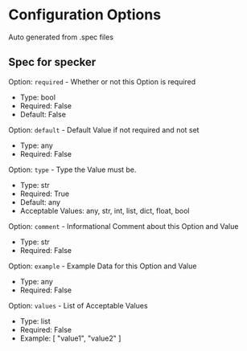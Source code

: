# Configuration Options
Auto generated from .spec files
## Spec for specker

Option: `required` - Whether or not this Option is required
 - Type: bool
 - Required: False
 - Default: False

Option: `default` - Default Value if not required and not set
 - Type: any
 - Required: False

Option: `type` - Type the Value must be.
 - Type: str
 - Required: True
 - Default: any
 - Acceptable Values: any, str, int, list, dict, float, bool

Option: `comment` - Informational Comment about this Option and Value
 - Type: str
 - Required: False

Option: `example` - Example Data for this Option and Value
 - Type: any
 - Required: False

Option: `values` - List of Acceptable Values
 - Type: list
 - Required: False
 - Example: [ "value1", "value2" ]
